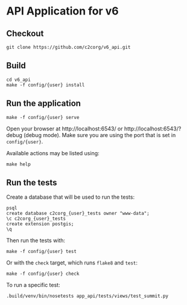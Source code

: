 API Application for v6
======================

Checkout
--------

    git clone https://github.com/c2corg/v6_api.git

Build
-----

    cd v6_api
    make -f config/{user} install

Run the application
-------------------

    make -f config/{user} serve

Open your browser at http://localhost:6543/ or http://localhost:6543/?debug (debug mode). Make sure you are
using the port that is set in `config/{user}`.

Available actions may be listed using:

    make help

Run the tests
--------------
Create a database that will be used to run the tests:

    psql
    create database c2corg_{user}_tests owner "www-data";
    \c c2corg_{user}_tests
    create extension postgis;
    \q

Then run the tests with:

    make -f config/{user} test
    
Or with the `check` target, which runs `flake8` and `test`:

    make -f config/{user} check

To run a specific test:

    .build/venv/bin/nosetests app_api/tests/views/test_summit.py
